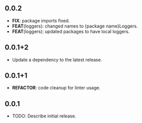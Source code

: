 ## 0.0.2

 - **FIX**: package imports fixed.
 - **FEAT**(loggers): changed names to {package name}Loggers.
 - **FEAT**(loggers): updated packages to have local loggers.

## 0.0.1+2

 - Update a dependency to the latest release.

## 0.0.1+1

 - **REFACTOR**: code cleanup for linter usage.

## 0.0.1

* TODO: Describe initial release.
